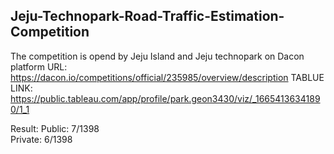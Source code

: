 ## Jeju-Technopark-Road-Traffic-Estimation-Competition

The competition is opend by Jeju Island and Jeju technopark on Dacon platform
URL: https://dacon.io/competitions/official/235985/overview/description
TABLUE LINK: https://public.tableau.com/app/profile/park.geon3430/viz/_16654136341890/1_1

Result:
Public: 7/1398 </br>
Private: 6/1398
